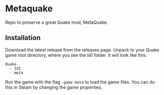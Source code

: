 # Metaquake

Repo to preserve a great Quake mod, MetaQuake.

## Installation

Download the latest release from the releases page. Unpack to your Quake game root directory, where you see the Id1 folder. It will look like this:

```
Quake
  - Id1
  - meta
```

Run the game with the flag `-game meta` to load the game files. You can do this in Steam by changing the game properties.
